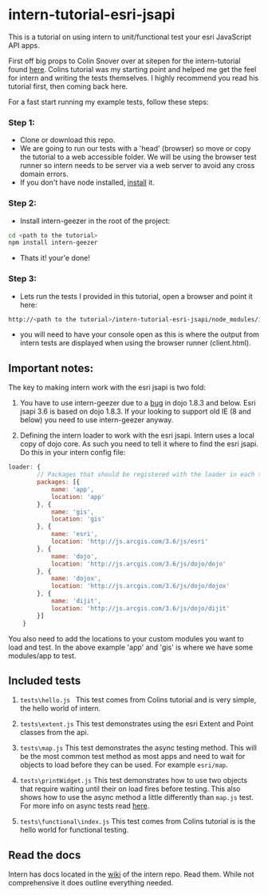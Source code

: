 # intern-tutorial-esri-jsapi

This is a tutorial on using intern to unit/functional test your esri JavaScript API apps.

First off big props to Colin Snover over at sitepen for the intern-tutorial found [here](https://github.com/theintern/intern-tutorial). Colins tutorial was my starting point and helped me get the feel for intern and writing the tests themselves. I highly recommend you read his tutorial first, then coming back here.

For a fast start running my example tests, follow these steps:

### Step 1:
* Clone or download this repo.
* We are going to run our tests with a 'head' (browser) so move or copy the tutorial to a web accessible folder. We will be using the browser test runner so intern needs to be server via a web server to avoid any cross domain errors.
* If you don't have node installed, [install](http://nodejs.org/) it.

### Step 2:
* Install intern-geezer in the root of the project:

```bash
cd <path to the tutorial>
npm install intern-geezer
```

* Thats it! your'e done!

### Step 3:
* Lets run the tests I provided in this tutorial, open a browser and point it here:

```bash
http://<path to the tutorial>/intern-tutorial-esri-jsapi/node_modules/intern-geezer/client.html?config=tests/intern
```
* you will need to have your console open as this is where the output from intern tests are displayed when using the browser runner (client.html).

## Important notes:

The key to making intern work with the esri jsapi is two fold:

1. You have to use intern-geezer due to a [bug](https://bugs.dojotoolkit.org/ticket/15616) in dojo 1.8.3 and below. Esri jsapi 3.6 is based on dojo 1.8.3. If your looking to support old IE (8 and below) you need to use intern-geezer anyway.

2. Defining the intern loader to work with the esri jsapi. Intern uses a local copy of dojo core. As such you need to tell it where to find the esri jsapi. Do this in your intern config file:

```javascript
loader: {
        // Packages that should be registered with the loader in each testing environment
    	packages: [{
			name: 'app',
			location: 'app'
		}, {
			name: 'gis',
			location: 'gis'
		}, {
			name: 'esri',
			location: 'http://js.arcgis.com/3.6/js/esri'
		}, {
			name: 'dojo',
			location: 'http://js.arcgis.com/3.6/js/dojo/dojo'
		}, {
			name: 'dojox',
			location: 'http://js.arcgis.com/3.6/js/dojo/dojox'
		}, {
			name: 'dijit',
			location: 'http://js.arcgis.com/3.6/js/dojo/dijit'
		}]
	}
```

You also need to add the locations to your custom modules you want to load and test. In the above example 'app' and 'gis' is where we have some modules/app to test.

## Included tests

1. ```tests\hello.js ``` This test comes from Colins tutorial and is very simple, the hello world of intern.

2. ```tests\extent.js``` This test demonstrates using the esri Extent and Point classes from the api.

3. ```tests\map.js``` This test demonstrates the async testing method. This will be the most common test method as most apps and need to wait for objects to load before they can be used. For example ```esri/map```.

4. ```tests\printWidget.js``` This test demonstrates how to use two objects that require waiting until their on load fires before testing. This also shows how to use the async method a little differently than ```map.js``` test. For more info on async tests read [here](https://github.com/theintern/intern/wiki/Writing-Tests#asynchronous-testing).

5. ```tests\functional\index.js``` This test comes from Colins tutorial is is the hello world for functional testing.

## Read the docs
Intern has docs located in the [wiki](https://github.com/theintern/intern/wiki) of the intern repo. Read them. While not comprehensive it does outline everything needed.